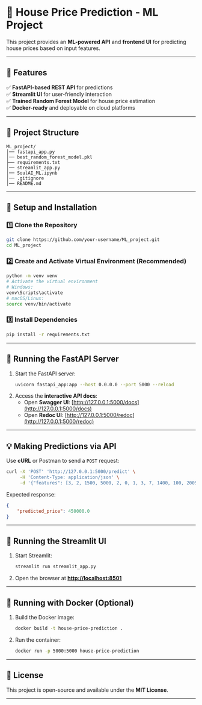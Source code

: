 # 🏡 House Price Prediction - ML Project

This project provides an **ML-powered API** and **frontend UI** for predicting house prices based on input features.

---

## 📌 Features
✅ **FastAPI-based REST API** for predictions  
✅ **Streamlit UI** for user-friendly interaction  
✅ **Trained Random Forest Model** for house price estimation  
✅ **Docker-ready** and deployable on cloud platforms  

---

## 📂 Project Structure
```
ML_project/
│── fastapi_app.py
│── best_random_forest_model.pkl 
├── requirements.txt 
│── streamlit_app.py  
│── SoulAI_ML.ipynb   
│── .gitignore
│── README.md  
```

---

## 🚀 Setup and Installation

### 1️⃣ Clone the Repository
```sh
git clone https://github.com/your-username/ML_project.git
cd ML_project
```

### 2️⃣ Create and Activate Virtual Environment (Recommended)
```sh
python -m venv venv
# Activate the virtual environment
# Windows:
venv\Scripts\activate
# macOS/Linux:
source venv/bin/activate
```

### 3️⃣ Install Dependencies
```sh
pip install -r requirements.txt
```

---

## 🔧 Running the FastAPI Server

1. Start the FastAPI server:
   ```sh
   uvicorn fastapi_app:app --host 0.0.0.0 --port 5000 --reload
   ```
2. Access the **interactive API docs**:
   - Open **Swagger UI**: [http://127.0.0.1:5000/docs](http://127.0.0.1:5000/docs)  
   - Open **Redoc UI**: [http://127.0.0.1:5000/redoc](http://127.0.0.1:5000/redoc)  

---

## 💡 Making Predictions via API

Use **cURL** or Postman to send a `POST` request:
```sh
curl -X 'POST' 'http://127.0.0.1:5000/predict' \
     -H 'Content-Type: application/json' \
     -d '{"features": [3, 2, 1500, 5000, 2, 0, 1, 3, 7, 1400, 100, 2005, 2010, 47.5, -122.3, 1600, 5200, 3, 15]}'
```
Expected response:
```json
{
    "predicted_price": 450000.0
}
```

---

## 🎨 Running the Streamlit UI

1. Start Streamlit:
   ```sh
   streamlit run streamlit_app.py
   ```
2. Open the browser at **[http://localhost:8501](http://localhost:8501)**  

---

## 🐳 Running with Docker (Optional)

1. Build the Docker image:
   ```sh
   docker build -t house-price-prediction .
   ```
2. Run the container:
   ```sh
   docker run -p 5000:5000 house-price-prediction
   ```

---

## 📜 License

This project is open-source and available under the **MIT License**.

---

